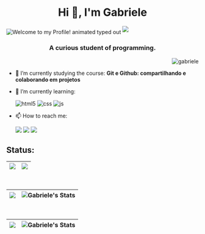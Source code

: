 ###
<h1 align="center">Hi 👋, I'm Gabriele</h1>
<img src="https://readme-typing-svg.demolab.com?font=Operator+Mono&size=37&duration=2800&pause=2000&color=FAFAFA&center=true&vCenter=true&width=940&height=50&lines=Welcome+to+my+Profile!" align="middle" alt="Welcome to my Profile! animated typed out">
<img  src="assests/borderseperator.gif">
<h3 align="center">A curious student of programming.</h3>

<p align="right"> <img src="https://komarev.com/ghpvc/?username=jjsmtei&label=Profile%20views&color=0e75b6&style=flat" alt="gabriele" /> </p>

- 🔭 I’m currently studying the course: **Git e Github: compartilhando e colaborando em projetos**

- 🌱 I’m currently learning:

    <img align="center" alt="html5" src="https://img.shields.io/badge/HTML5-E34F26?style=for-the-badge&logo=html5&logoColor=white"/> <img align="center" alt="css" src="https://img.shields.io/badge/CSS3-1572B6?style=for-the-badge&logo=css3&logoColor=white"/> <img align="center" alt="js" src="https://img.shields.io/badge/JavaScript-F7DF1E?style=for-the-badge&logo=javascript&logoColor=black"/>

- 📫 How to reach me: <div> 
  <a href="https://www.instagram.com/jjstmei/" target="_blank"><img src="https://img.shields.io/badge/-Instagram-%23E4405F?style=for-the-badge&logo=instagram&logoColor=white" target="_blank"></a>
  <a href = "gabriiele.pereira.santos@gmail.com"><img src="https://img.shields.io/badge/-Gmail-%23333?style=for-the-badge&logo=gmail&logoColor=white" target="_blank"></a>
   <a href="https://www.linkedin.com/in/gabrielepereira/" target="_blank"><img src="https://img.shields.io/badge/-LinkedIn-%230077B5?style=for-the-badge&logo=linkedin&logoColor=white" target="_blank"></a> 
</div>

<!--STATS-->


## Status:

|![](http://github-profile-summary-cards.vercel.app/api/cards/profile-details?username=jjstmei&theme=dark)|![](http://github-profile-summary-cards.vercel.app/api/cards/productive-time?username=jjstmei&theme=dark&utcOffset=-3)|
|---|---|
<br> 


|![](https://github-readme-streak-stats.herokuapp.com/?user=jjstmei&theme=dark&hide_border=true)|![Gabriele's Stats](https://github-readme-stats.vercel.app/api?username=jjstmei&theme=dark&show_icons=true&hide_border=true&count_private=true)
|---|---|
<br>

|![](http://github-profile-summary-cards.vercel.app/api/cards/repos-per-language?username=jjstmei&theme=dark)|![Gabriele's Stats](http://github-profile-summary-cards.vercel.app/api/cards/most-commit-language?username=jjstmei&theme=dark)
|---|---|
<br>



